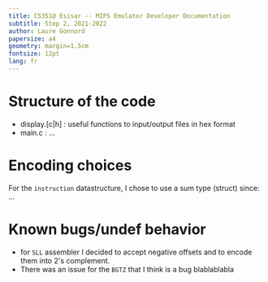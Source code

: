 ```yaml
---
title: CS351@ Esisar -- MIPS Emulator Developer Documentation
subtitle: Step 2, 2021-2022 
author: Laure Gonnord
papersize: a4
geometry: margin=1.5cm
fontsize: 12pt
lang: fr
---
```



# Structure of the code
* display.[c|h] : useful functions to input/output files in hex format
* main.c : ...

# Encoding choices


For the `instruction` datastructure, I chose to use a sum type (struct) since: ...




# Known bugs/undef behavior 
* for `SLL` assembler I decided to accept negative offsets and to encode them into 2's complement.
* There was an issue for the `BGTZ` that I think is a bug blablablabla


